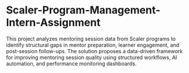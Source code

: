 # Scaler-Program-Management-Intern-Assignment
This project analyzes mentoring session data from Scaler programs to identify structural gaps in mentor preparation, learner engagement, and post-session follow-ups.   The solution proposes a data-driven framework for improving mentoring session quality using structured workflows, AI automation, and performance monitoring dashboards.
